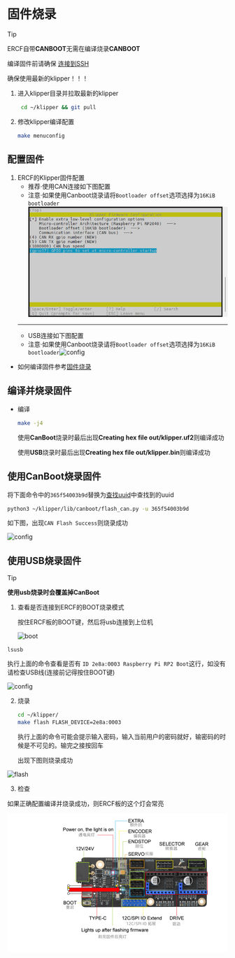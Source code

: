 # 固件烧录

> [!TIP]
> ERCF自带**CANBOOT**无需在编译烧录**CANBOOT**

编译固件前请确保 [连接到SSH](/board/fly_pi/FLY_π_description5 "点击即可跳转")

确保使用最新的klipper！！！

1. 进入klipper目录并拉取最新的klipper
   
   ```bash
    cd ~/klipper && git pull
   ```
   
2. 修改klipper编译配置

    ```bash
    make menuconfig
    ```

## 配置固件

1. ERCF的Klipper固件配置
   * 推荐·使用CAN连接如下图配置
   * 注意·如果使用Canboot烧录请将``Bootloader offset``选项选择为``16KiB bootloader``
   ![config](../../images/boards/fly_ercf/config-can.png ":no-zooom")
   ----
   * USB连接如下图配置
   * 注意·如果使用Canboot烧录请将``Bootloader offset``选项选择为``16KiB bootloader``![config](../../images/boards/fly_ercf/config-usb.png ":no-zooom")


* 如何编译固件参考[固件烧录](/introduction/firmware)

## 编译并烧录固件

* 编译

  ```bash
  make -j4
  ```

   使用**CanBoot**烧录时最后出现**Creating hex file out/klipper.uf2**则编译成功

   使用**USB**烧录时最后出现**Creating hex file out/klipper.bin**则编译成功

## 使用CanBoot烧录固件

将下面命令中的``365f54003b9d``替换为[查找uuid](#_2-查找uuid "点击即可跳转")中查找到的uuid

```bash
python3 ~/klipper/lib/canboot/flash_can.py -u 365f54003b9d
```

如下图，出现``CAN Flash Success``则烧录成功

![config](../../images/boards/fly_sht_v2/flash.png ":no-zooom")

## 使用USB烧录固件

> [!TIP]
> **使用usb烧录时会覆盖掉CanBoot**

1. 查看是否连接到ERCF的BOOT烧录模式

   按住ERCF板的BOOT键，然后将usb连接到上位机

   ![boot](../../images/boards/fly_ercf/boot.png)

```
lsusb
```

执行上面的命令查看是否有 ``ID 2e8a:0003 Raspberry Pi RP2 Boot``这行，如没有请检查USB线(连接前记得按住BOOT键)

![config](../../images/boards/fly_sb2040/lsusb.png ":no-zooom")

2. 烧录
   
    ```bash
    cd ~/klipper/
    make flash FLASH_DEVICE=2e8a:0003
    ```
    
   执行上面的命令可能会提示输入密码，输入当前用户的密码就好，输密码的时候是不可见的。输完之接按回车
   
   出现下图则烧录成功

![flash](../../images/boards/fly_sb2040/flash.png ":no-zooom")



3. 检查

如果正确配置编译并烧录成功，则ERCF板的这个灯会常亮

![led](../../images/boards/fly_ercf/led.png)
